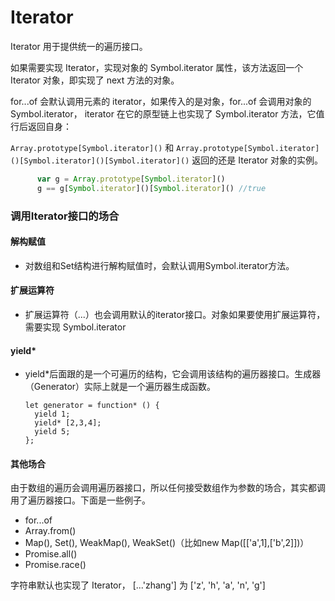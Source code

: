 # Iterator

Iterator 用于提供统一的遍历接口。

如果需要实现 Iterator，实现对象的 Symbol.iterator 属性，该方法返回一个 Iterator 对象，即实现了 next 方法的对象。

for...of 会默认调用元素的 iterator，如果传入的是对象，for...of 会调用对象的 Symbol.iterator， iterator 在它的原型链上也实现了 Symbol.iterator 方法，它值行后返回自身：

`Array.prototype[Symbol.iterator]()` 和 `Array.prototype[Symbol.iterator]()[Symbol.iterator]()[Symbol.iterator]()` 返回的还是 Iterator 对象的实例。

``` js
      var g = Array.prototype[Symbol.iterator]()
      g == g[Symbol.iterator]()[Symbol.iterator]() //true
```

### 调用Iterator接口的场合

#### 解构赋值

- 对数组和Set结构进行解构赋值时，会默认调用Symbol.iterator方法。

#### 扩展运算符

- 扩展运算符（...）也会调用默认的iterator接口。对象如果要使用扩展运算符，需要实现 Symbol.iterator

#### yield*

- yield*后面跟的是一个可遍历的结构，它会调用该结构的遍历器接口。生成器（Generator）实际上就是一个遍历器生成函数。

      let generator = function* () {
        yield 1;
        yield* [2,3,4];
        yield 5;
      };

#### 其他场合

由于数组的遍历会调用遍历器接口，所以任何接受数组作为参数的场合，其实都调用了遍历器接口。下面是一些例子。
- for...of
- Array.from()
- Map(), Set(), WeakMap(), WeakSet()（比如new Map([['a',1],['b',2]])）
- Promise.all()
- Promise.race()


字符串默认也实现了 Iterator， [...'zhang'] 为 ['z', 'h', 'a', 'n', 'g']
